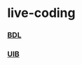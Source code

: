 # live-coding

### [BDL](https://github.com/FbW-WD21-E11/live-coding/blob/main/BDL.md)
### [UIB](https://github.com/FbW-WD21-E11/live-coding/blob/main/UIB.md)
